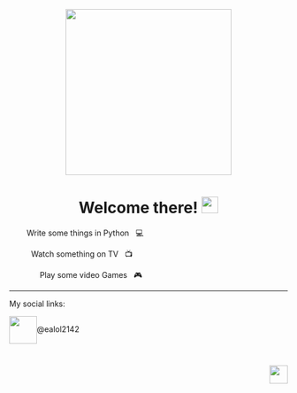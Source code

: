 <div id="header" align="center">
  <img              src="https://media.giphy.com/media/v1.Y2lkPTc5MGI3NjExdDBqMXJycnRibHA5djV0aTR4d3h5dzBqY2h4YXQ4aGFvZHdhemQyNiZlcD12MV9pbnRlcm5hbF9naWZfYnlfaWQmY3Q9Zw/2IudUHdI075HL02Pkk/giphy.gif" width="300"/>
</div>

<div id="body"  >
  <h1 align="center">
    Welcome there!
    <img src="https://media.giphy.com/media/hvRJCLFzcasrR4ia7z/giphy.gif" width="30px"/>
  </h1>
  <p algin="left" > &nbsp; &nbsp; &nbsp; &nbsp; Write some things in Python &nbsp; 💻 </p>
  <p algin="left" > &nbsp; &nbsp; &nbsp; &nbsp; &nbsp; Watch something on TV &nbsp; 📺</p> 
  <p algin="left" > &nbsp; &nbsp; &nbsp; &nbsp; &nbsp; &nbsp; &nbsp; Play some video Games &nbsp; 🎮</p>

----
 
</div>



My social links:

<div id="body" align="left">
  <img src="https://pngimg.com/uploads/telegram/telegram_PNG29.png" width="50" align="center" />@ealol2142
</div>
<h1></h1>
<div id="body" align="right">
  <p><img src="https://www.codewars.com/users/ealol/badges/micro" height="33" algin="right"/></p> 
</div>


<!--
**ealol2142/ealol2142** is a ✨ _special_ ✨ repository because its `README.md` (this file) appears on your GitHub profile.
<p><img src="../images/2121.png" width="128" height="128" align="top" />Текст вверху изображения</p>

Here are some ideas to get you started:

- 🔭 I’m currently working on ...
- 🌱 I’m currently learning ...
- 👯 I’m looking to collaborate on ...
- 🤔 I’m looking for help with ...
- 💬 Ask me about ...
- 📫 How to reach me: ...
- 😄 Pronouns: ...
- ⚡ Fun fact: ...
-->
